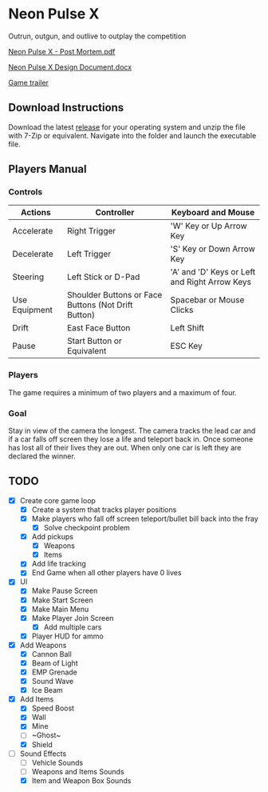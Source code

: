 # Neon Pulse X
Outrun, outgun, and outlive to outplay the competition

[Neon Pulse X - Post Mortem.pdf](https://github.com/JesJac-214/Neon-Pulse-X/files/11063610/Neon.Pulse.X.-.Post.Mortem.pdf)

[Neon Pulse X Design Document.docx](https://github.com/JesJac-214/Neon-Pulse-X/files/11063686/Rally.Shooter.Game.Design.Document.docx)

[Game trailer](https://drive.google.com/file/d/1ddm0mGxiUEbLdG6X6AXnfVup071iyhjx/view?resourcekey)

## Download Instructions
Download the latest [release](https://github.com/JesJac-214/Neon-Pulse-X/releases) for your operating system and unzip the file with 7-Zip or equivalent. Navigate into the folder and launch the executable file.

## Players Manual

### Controls
| Actions | Controller | Keyboard and Mouse |
| ----------- | ----------- | ----------- |
| Accelerate | Right Trigger | 'W' Key or Up Arrow Key |
| Decelerate | Left Trigger | 'S' Key or Down Arrow Key|
| Steering | Left Stick or D-Pad | 'A' and 'D' Keys or Left and Right Arrow Keys|
| Use Equipment | Shoulder Buttons or Face Buttons (Not Drift Button) | Spacebar or Mouse Clicks |
| Drift | East Face Button | Left Shift |
| Pause | Start Button or Equivalent | ESC Key |

### Players
The game requires a minimum of two players and a maximum of four.

### Goal
Stay in view of the camera the longest. The camera tracks the lead car and if a car falls off screen they lose a life and teleport back in. Once someone has lost all of their lives they are out. When only one car is left they are declared the winner.

## TODO
- [x] Create core game loop
  - [x] Create a system that tracks player positions
  - [x] Make players who fall off screen teleport/bullet bill back into the fray
    - [x] Solve checkpoint problem
  - [x] Add pickups
    - [x] Weapons
    - [x] Items
  - [x] Add life tracking
  - [x] End Game when all other players have 0 lives
- [x] UI
  - [x] Make Pause Screen
  - [x] Make Start Screen
  - [x] Make Main Menu
  - [x] Make Player Join Screen
    - [x] Add multiple cars
  - [x] Player HUD for ammo
- [x] Add Weapons
  - [x] Cannon Ball
  - [x] Beam of Light
  - [x] EMP Grenade
  - [x] Sound Wave
  - [x] Ice Beam
- [x] Add Items
  - [x] Speed Boost
  - [x] Wall
  - [x] Mine
  - [ ] ~Ghost~
  - [x] Shield
- [ ] Sound Effects
  - [ ] Vehicle Sounds
  - [ ] Weapons and Items Sounds
  - [x] Item and Weapon Box Sounds
